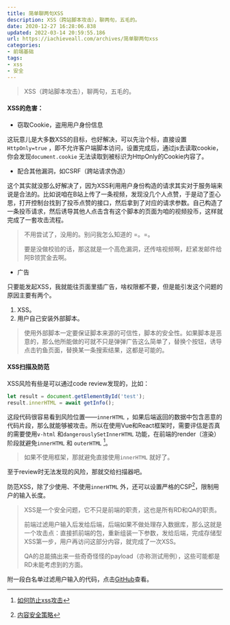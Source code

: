 ```yaml
---
title: 简单聊两句XSS
description: XSS（跨站脚本攻击），聊两句，五毛的。
date: 2020-12-27 16:28:06.838
updated: 2022-03-14 20:59:55.186
url: https://iachieveall.com/archives/简单聊两句xss
categories: 
- 前端基础
tags: 
- xss
- 安全
---
```


> XSS（跨站脚本攻击），聊两句，五毛的。

#### XSS的危害：

* 窃取Cookie，盗用用户身份信息

这玩意儿是大多数XSS的目标，也好解决，可以先治个标，直接设置`HttpOnly=true` ，即不允许客户端脚本访问，设置完成后，通过js去读取cookie，你会发现`document.cookie` 无法读取到被标识为HttpOnly的Cookie内容了。

* 配合其他漏洞，如CSRF（跨站请求伪造）

这个其实就没那么好解决了，因为XSS利用用户身份构造的请求其实对于服务端来说是合法的。比如说咱在B站上传了一条视频，发现没几个人点赞，于是动了歪心思，打开控制台找到了投币点赞的接口，然后拿到了对应的请求参数。自己构造了一条投币请求，然后诱导其他人点击含有这个脚本的页面为咱的视频投币，这样就完成了一套攻击流程。

> 不用尝试了，没用的。别问我怎么知道的 =。=。
>
> 要是没做校验的话，那这就是一个高危漏洞，还传啥视频啊，赶紧发邮件给阿B领赏金去啊。

* 广告

只要能发起XSS，我就能往页面里插广告，啥权限都不要，但是能引发这个问题的原因主要有两个。

1. XSS。
2. 用户自己安装外部脚本。

> 使用外部脚本一定要保证脚本来源的可信性，脚本的安全性。如果脚本是恶意的，那么他所能做的可就不只是弹弹广告这么简单了，替换个按钮，诱导点击钓鱼页面，替换某一条搜索结果，这都是可能的。

#### XSS扫描及防范

XSS风险有些是可以通过code review发现的，比如：

```js
let result = document.getElementById('test');
result.innerHTML = await getInfo();
```

这段代码很容易看到风险位置——`innerHTML` ，如果后端返回的数据中包含恶意的代码片段，那么就能够被攻击。所以在使用Vue和React框架时，需要评估是否真的需要使用`v-html` 和`dangerouslySetInnerHTML` 功能，在前端的render（渲染）阶段就避免`innerHTML` 和 `outerHTML` [^1]。

> 如果不使用框架，那就避免直接使用`innerHTML` 就好了。

至于review时无法发现的风险，那就交给扫描器吧。

防范XSS，除了少使用、不使用`innerHTML` 外，还可以设置严格的CSP[^2]，限制用户的输入长度。

> XSS是一个安全问题，它不只是前端的职责，这也是所有RD和QA的职责。
>
> 前端过滤用户输入后发给后端，后端如果不做处理存入数据库，那么这就是一个攻击点：直接抓前端的包，重新组装一下参数，发给后端，完成存储型XSS第一步，用户再访问这部分内容，就完成了一次XSS。
>
> QA的总能搞出来一些奇奇怪怪的payload（亦称测试用例），这些可能都是RD未能考虑到的方面。

附一段白名单过滤用户输入的代码，点击[GitHub](https://github.com/ai977313677/blog/blob/master/snippet/xssFilter.js)查看。

[^1]: [如何防止xss攻击](https://tech.meituan.com/2018/09/27/fe-security.html)
[^2]: [内容安全策略](https://developer.mozilla.org/zh-CN/docs/Web/HTTP/CSP)
